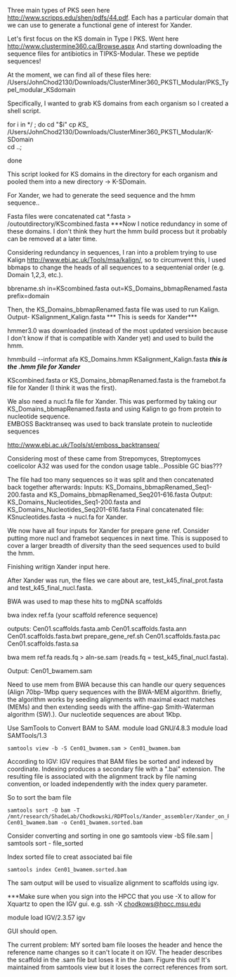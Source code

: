 Three main types of PKS seen here http://www.scripps.edu/shen/pdfs/44.pdf. Each has a particular domain that we can use to generate a functional gene of interest for Xander. 

Let's first focus on the KS domain in Type I PKS. 
Went here http://www.clustermine360.ca/Browse.aspx
And starting downloading the sequence files for antibiotics in TIPKS-Modular. These we peptide sequences!

At the moment, we can find all of these files here: /Users/JohnChod2130/Downloads/ClusterMiner360_PKSTI_Modular/PKS_TypeI_modular_KSdomain

Specifically, I wanted to grab KS domains from each organism so I created a shell script. 

for i in */ ; do 
	cd "$i"
	cp *KS_* /Users/JohnChod2130/Downloads/ClusterMiner360_PKSTI_Modular/K-SDomain	
	cd ..;

 done

This script looked for KS domains in the directory for each organism and pooled them into a new directory -> K-SDomain. 

For Xander, we had to generate the seed sequence and the hmm sequence.. 

Fasta files were concatenated 
cat *.fasta > /outoutdirectory/KScombined.fasta
***Now I notice redundancy in some of these domains. I don't think they hurt the hmm build process but it probably can be removed at a later time. 

Considering redundancy in sequences, I ran into a problem trying to use Kalign http://www.ebi.ac.uk/Tools/msa/kalign/, so to circumvent this, I used bbmaps to change the heads of all sequences to a sequentenial order (e.g. Domain 1,2,3, etc.). 

bbrename.sh in=KScombined.fasta out=KS_Domains_bbmapRenamed.fasta prefix=domain 

Then, the KS_Domains_bbmapRenamed.fasta file was used to run Kalign. Output- KSalignment_Kalign.fasta *** This is seeds for Xander***

hmmer3.0 was downloaded (instead of the most updated versision because I don't know if that is compatible with Xander yet) and used to build the hmm. 

hmmbuild --informat afa  KS_Domains.hmm KSalignment_Kalign.fasta  ***this is the .hmm file for Xander***

KScombined.fasta or KS_Domains_bbmapRenamed.fasta is the framebot.fa file for Xander (I think it was the first). 

We also need a nucl.fa file for Xander. This was performed by taking our KS_Domains_bbmapRenamed.fasta and using Kalign to go from protein to nucleotide sequence.  
EMBOSS Backtranseq was used to back translate protein to nucleotide sequences 

http://www.ebi.ac.uk/Tools/st/emboss_backtranseq/

Considering most of these came from Strepomyces, Streptomyces coelicolor A32 was used for the condon usage table...Possible GC bias???

The file had too many sequences so it was split and then concatenated back together afterwards: 
Inputs: KS_Domains_bbmapRenamed_Seq1-200.fasta and KS_Domains_bbmapRenamed_Seq201-616.fasta
Output: KS_Domains_Nucleotides_Seq1-200.fasta and KS_Domains_Nucleotides_Seq201-616.fasta
Final concatenated file: KSnucleotides.fasta -> nucl.fa for Xander. 

We now have all four inputs for Xander for prepare gene ref. Consider putting more nucl and framebot sequences in next time. This is supposed to cover a larger breadth of diversity than the seed sequences used to build the hmm. 

Finishing writign Xander input here. 

After Xander was run, the files we care about are, test_k45_final_prot.fasta and test_k45_final_nucl.fasta. 

BWA was used to map these hits to mgDNA scaffolds

bwa index ref.fa (your scaffold reference sequence)

outputs: Cen01.scaffolds.fasta.amb Cen01.scaffolds.fasta.ann Cen01.scaffolds.fasta.bwt  prepare_gene_ref.sh Cen01.scaffolds.fasta.pac Cen01.scaffolds.fasta.sa

bwa mem ref.fa reads.fq > aln-se.sam   (reads.fq = test_k45_final_nucl.fasta).

Output: Cen01_bwamem.sam 

Need to use mem from BWA because this can handle our query sequences (Align 70bp-1Mbp query sequences with the BWA-MEM algorithm. Briefly, the algorithm works by seeding alignments with maximal exact matches (MEMs) and then extending seeds with the affine-gap Smith-Waterman algorithm (SW).). Our nucleotide sequences are about 1Kbp. 

Use SamTools to Convert BAM to SAM.
module load GNU/4.8.3
module load SAMTools/1.3
```
samtools view -b -S Cen01_bwamem.sam > Cen01_bwamem.bam
```

According to IGV: IGV requires that BAM files be sorted and indexed by coordinate. Indexing produces a secondary file with  a ".bai" extension. The resulting file is associated with the alignment track by file naming convention, or loaded independently with the index query parameter.

So to sort the bam file
```
samtools sort -O bam -T /mnt/research/ShadeLab/Chodkowski/RDPTools/Xander_assembler/Xander_on_PKS_KSdomains_rawgDNA/BWA_Mapping Cen01_bwamem.bam -o Cen01_bwamem.sorted.bam
```

Consider converting and sorting in one go 
samtools view -bS file.sam | samtools sort - file_sorted

Index sorted file to creat associated bai file 
```
samtools index Cen01_bwamem.sorted.bam
``` 
The sam output will be used to visualize alignment to scaffolds using igv. 

***Make sure when you sign into the HPCC that you use -X to allow for Xquartz to open the IGV gui. 
e.g. ssh -X chodkows@hpcc.msu.edu

module load IGV/2.3.57
igv

GUI should open. 

The current problem: MY sorted bam file looses the header and hence the reference name changes so it can't locate it on IGV. The header describes the scaffold in the .sam file but loses it in the .bam. Figure this out! It's maintained from samtools view but it loses the correct references from sort. 
